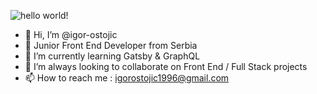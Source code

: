 ![hello world!](https://i.imgur.com/TJXgoOz.gif)

- 👋 Hi, I’m @igor-ostojic
- 👀 Junior Front End Developer from Serbia
- 🌱 I’m currently learning Gatsby & GraphQL
- 💞️ I’m always looking to collaborate on Front End / Full Stack projects
- 📫 How to reach me : igorostojic1996@gmail.com 


<!---
igor-ostojic/igor-ostojic is a ✨ special ✨ repository because its `README.md` (this file) appears on your GitHub profile.
You can click the Preview link to take a look at your changes.
--->
